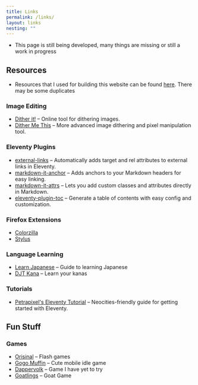 ```yaml
---
title: Links
permalink: /links/
layout: links
nesting: ""
---
```


- This page is still being developed, many things are missing or still a work in progress

## Resources
 
- Resources that I used for building this website can be found [here](/site). There may be some duplicates

### Image Editing

- [Dither it!](https://ditherit.com/) – Online tool for dithering images.
- [Dither Me This](https://doodad.dev/dither-me-this/) – More advanced image dithering and pixel manipulation tool.

### Eleventy Plugins

- [external-links](https://www.npmjs.com/package/@sardine/eleventy-plugin-external-links) – Automatically adds target and rel attributes to external links in Eleventy.
- [markdown-it-anchor](https://github.com/valeriangalliat/markdown-it-anchor) – Adds anchors to your Markdown headers for easy linking.
- [markdown-it-attrs](https://github.com/arve0/markdown-it-attrs) – Lets you add custom classes and attributes directly in Markdown.
- [eleventy-plugin-toc](https://github.com/uncenter/eleventy-plugin-toc) – Generate a table of contents with easy config and customization.

### Firefox Extensions

- [Colorzilla](https://www.colorzilla.com/firefox/)
- [Stylus](https://addons.mozilla.org/en-US/firefox/addon/styl-us/)

### Language Learning

- [Learn Japanese](https://www.tofugu.com/learn-japanese/) – Guide to learning Japanese
- [DJT Kana](https://djtguide.neocities.org/kana/) – Learn your kanas

### Tutorials 

- [Petrapixel's Eleventy Tutorial](https://petrapixel.neocities.org/coding/eleventy-tutorial) – Neocities-friendly guide for getting started with Eleventy.

## Fun Stuff

### Games

- [Orisinal](https://www.ferryhalim.com/orisinal/) – Flash games
- [Gogo Muffin](https://muffin.xdg.com/) – Cute mobile idle game
- [Dappervolk](https://dappervolk.com/) – Game I have yet to try
- [Goatlings](https://www.goatlings.com/) – Goat Game